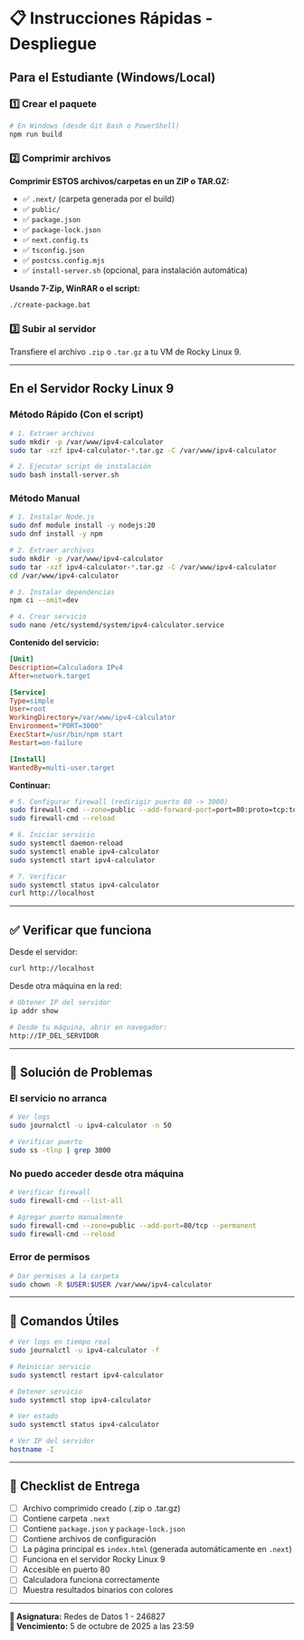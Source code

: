 # 📋 Instrucciones Rápidas - Despliegue

## Para el Estudiante (Windows/Local)

### 1️⃣ Crear el paquete

```bash
# En Windows (desde Git Bash o PowerShell)
npm run build
```

### 2️⃣ Comprimir archivos

**Comprimir ESTOS archivos/carpetas en un ZIP o TAR.GZ:**

- ✅ `.next/` (carpeta generada por el build)
- ✅ `public/`
- ✅ `package.json`
- ✅ `package-lock.json`
- ✅ `next.config.ts`
- ✅ `tsconfig.json`
- ✅ `postcss.config.mjs`
- ✅ `install-server.sh` (opcional, para instalación automática)

**Usando 7-Zip, WinRAR o el script:**

```bash
./create-package.bat
```

### 3️⃣ Subir al servidor

Transfiere el archivo `.zip` o `.tar.gz` a tu VM de Rocky Linux 9.

---

## En el Servidor Rocky Linux 9

### Método Rápido (Con el script)

```bash
# 1. Extraer archivos
sudo mkdir -p /var/www/ipv4-calculator
sudo tar -xzf ipv4-calculator-*.tar.gz -C /var/www/ipv4-calculator

# 2. Ejecutar script de instalación
sudo bash install-server.sh
```

### Método Manual

```bash
# 1. Instalar Node.js
sudo dnf module install -y nodejs:20
sudo dnf install -y npm

# 2. Extraer archivos
sudo mkdir -p /var/www/ipv4-calculator
sudo tar -xzf ipv4-calculator-*.tar.gz -C /var/www/ipv4-calculator
cd /var/www/ipv4-calculator

# 3. Instalar dependencias
npm ci --omit=dev

# 4. Crear servicio
sudo nano /etc/systemd/system/ipv4-calculator.service
```

**Contenido del servicio:**

```ini
[Unit]
Description=Calculadora IPv4
After=network.target

[Service]
Type=simple
User=root
WorkingDirectory=/var/www/ipv4-calculator
Environment="PORT=3000"
ExecStart=/usr/bin/npm start
Restart=on-failure

[Install]
WantedBy=multi-user.target
```

**Continuar:**

```bash
# 5. Configurar firewall (redirigir puerto 80 -> 3000)
sudo firewall-cmd --zone=public --add-forward-port=port=80:proto=tcp:toport=3000 --permanent
sudo firewall-cmd --reload

# 6. Iniciar servicio
sudo systemctl daemon-reload
sudo systemctl enable ipv4-calculator
sudo systemctl start ipv4-calculator

# 7. Verificar
sudo systemctl status ipv4-calculator
curl http://localhost
```

---

## ✅ Verificar que funciona

Desde el servidor:

```bash
curl http://localhost
```

Desde otra máquina en la red:

```bash
# Obtener IP del servidor
ip addr show

# Desde tu máquina, abrir en navegador:
http://IP_DEL_SERVIDOR
```

---

## 🔧 Solución de Problemas

### El servicio no arranca

```bash
# Ver logs
sudo journalctl -u ipv4-calculator -n 50

# Verificar puerto
sudo ss -tlnp | grep 3000
```

### No puedo acceder desde otra máquina

```bash
# Verificar firewall
sudo firewall-cmd --list-all

# Agregar puerto manualmente
sudo firewall-cmd --zone=public --add-port=80/tcp --permanent
sudo firewall-cmd --reload
```

### Error de permisos

```bash
# Dar permisos a la carpeta
sudo chown -R $USER:$USER /var/www/ipv4-calculator
```

---

## 📝 Comandos Útiles

```bash
# Ver logs en tiempo real
sudo journalctl -u ipv4-calculator -f

# Reiniciar servicio
sudo systemctl restart ipv4-calculator

# Detener servicio
sudo systemctl stop ipv4-calculator

# Ver estado
sudo systemctl status ipv4-calculator

# Ver IP del servidor
hostname -I
```

---

## 🎯 Checklist de Entrega

- [ ] Archivo comprimido creado (.zip o .tar.gz)
- [ ] Contiene carpeta `.next`
- [ ] Contiene `package.json` y `package-lock.json`
- [ ] Contiene archivos de configuración
- [ ] La página principal es `index.html` (generada automáticamente en `.next`)
- [ ] Funciona en el servidor Rocky Linux 9
- [ ] Accesible en puerto 80
- [ ] Calculadora funciona correctamente
- [ ] Muestra resultados binarios con colores

---

**📧 Asignatura:** Redes de Datos 1 - 246827  
**📅 Vencimiento:** 5 de octubre de 2025 a las 23:59
